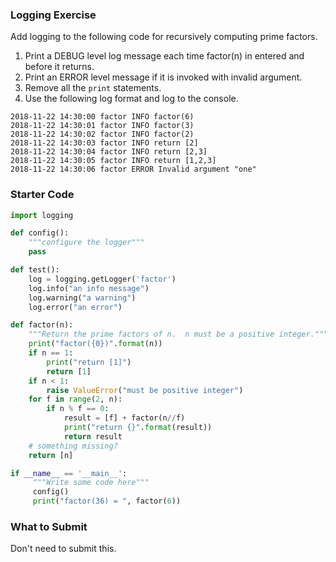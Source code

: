 ### Logging Exercise

Add logging to the following code for recursively computing prime factors.

1. Print a DEBUG level log message each time factor(n) in entered and before it returns.
2. Print an ERROR level message if it is invoked with invalid argument.
3. Remove all the `print` statements.
4. Use the following log format and log to the console.

```
2018-11-22 14:30:00 factor INFO factor(6)
2018-11-22 14:30:01 factor INFO factor(3)
2018-11-22 14:30:02 factor INFO factor(2)
2018-11-22 14:30:03 factor INFO return [2]
2018-11-22 14:30:04 factor INFO return [2,3]
2018-11-22 14:30:05 factor INFO return [1,2,3]
2018-11-22 14:30:06 factor ERROR Invalid argument "one"
```

### Starter Code

```python
import logging

def config():
    """configure the logger"""
    pass

def test():
    log = logging.getLogger('factor')
    log.info("an info message")
    log.warning("a warning")
    log.error("an error")

def factor(n):
    """Return the prime factors of n.  n must be a positive integer."""
    print("factor({0})".format(n))
    if n == 1:
        print("return [1]") 
        return [1]
    if n < 1:
        raise ValueError("must be positive integer")
    for f in range(2, n):
        if n % f == 0:
            result = [f] + factor(n//f)
            print("return {}".format(result))
            return result
    # something missing?
    return [n]

if __name__ == '__main__':
     """Write some code here"""
     config()
     print("factor(36) = ", factor(6))
```

### What to Submit

Don't need to submit this.
